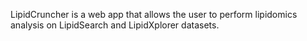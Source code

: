 LipidCruncher is a web app that allows the user to perform lipidomics analysis on LipidSearch and LipidXplorer datasets.  
